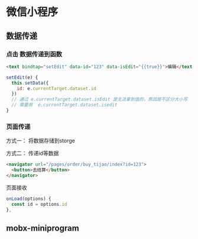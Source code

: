 # 微信小程序

## 数据传递


### 点击 数据传递到函数

```html
<text bindtap="setEdit" data-id="123" data-isEdit="{{true}}">编辑</text>

```


```js
setEdit(e) {
  this.setData({
    id: e.currentTarget.dataset.id
  })
  // 通过 e.currentTarget.dataset.isEdit 是无法拿到值的，原因是不区分大小写
  // 需要用  e.currentTarget.dataset.isedit
}
```




### 页面传递

方式一： 
将数据存储到storge

方式二：
传递id等数据
```html
<navigator url="/pages/order/buy_tijao/index?id=123">
  <button>去结算</button>
</navigator>
```

页面接收
```js
onLoad(options) {
  const id = options.id
},
```



## mobx-miniprogram


